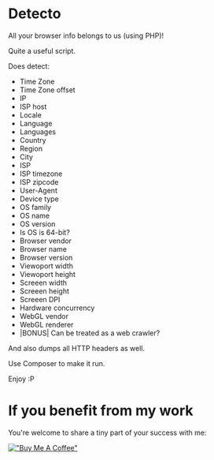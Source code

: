 # Detecto
All your browser info belongs to us (using PHP)!

Quite a useful script.

Does detect:
* Time Zone
* Time Zone offset
* IP
* ISP host
* Locale
* Language
* Languages
* Country
* Region
* City
* ISP
* ISP timezone
* ISP zipcode
* User-Agent
* Device type
* OS family
* OS name
* OS version
* Is OS is 64-bit?
* Browser vendor
* Browser name
* Browser version
* Viewoport width
* Viewoport height
* Screeen width
* Screeen height
* Screeen DPI
* Hardware concurrency
* WebGL vendor
* WebGL renderer
* |BONUS| Can be treated as a web crawler?

And also dumps all HTTP headers as well.

Use Composer to make it run.

Enjoy :P

# If you benefit from my work

You're welcome to share a tiny part of your success with me:

[!["Buy Me A Coffee"](https://www.buymeacoffee.com/assets/img/custom_images/orange_img.png)](https://www.buymeacoffee.com/rextextaucom)
